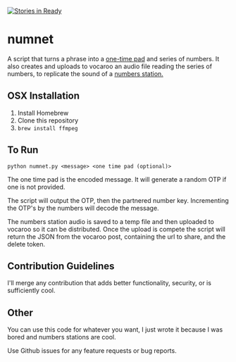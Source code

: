 [![Stories in Ready](https://badge.waffle.io/Ryan-McBride/numnet.png?label=ready&title=Ready)](https://waffle.io/Ryan-McBride/numnet)
# numnet
A script that turns a phrase into a [one-time pad](https://en.wikipedia.org/wiki/One-time_pad) and series of numbers. It also creates and uploads to vocaroo an audio file reading the series of numbers, to replicate the sound of a [numbers station.](https://youtu.be/BSxOjXC20Xo?t=19)

## OSX Installation

1. Install Homebrew
2. Clone this repository
3. `brew install ffmpeg`

## To Run

`python numnet.py <message> <one time pad (optional)>`

The one time pad is the encoded message. It will generate a random OTP if one is not provided.

The script will output the OTP, then the partnered number key. Incrementing the OTP's by the numbers will decode the message.

The numbers station audio is saved to a temp file and then uploaded to vocaroo so it can be distributed. Once the upload is compete the script will return the JSON from the vocaroo post, containing the url to share, and the delete token.

## Contribution Guidelines

I'll merge any contribution that adds better functionality, security, or is sufficiently cool.

## Other

You can use this code for whatever you want, I just wrote it because I was bored and numbers stations are cool.

Use Github issues for any feature requests or bug reports.

